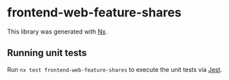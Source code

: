 # frontend-web-feature-shares

This library was generated with [Nx](https://nx.dev).

## Running unit tests

Run `nx test frontend-web-feature-shares` to execute the unit tests via [Jest](https://jestjs.io).
